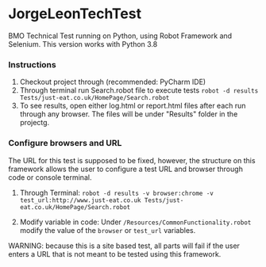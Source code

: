 # JorgeLeonTechTest
BMO Technical Test running on Python, using Robot Framework and Selenium. This version works with Python 3.8

### Instructions
1. Checkout project through (recommended: PyCharm IDE)
2. Through terminal run Search.robot file to execute tests
```robot -d results Tests/just-eat.co.uk/HomePage/Search.robot```
3. To see results, open either log.html or report.html files after each run through any browser. The files will be under "Results" folder in the projectg.

### Configure browsers and URL
The URL for this test is supposed to be fixed, however, the structure on this framework allows the user to configure a test URL and browser through code or console terminal.

1. Through Terminal: 
```robot -d results -v browser:chrome -v test_url:http://www.just-eat.co.uk Tests/just-eat.co.uk/HomePage/Search.robot```

2. Modify variable in code:
Under `/Resources/CommonFunctionality.robot` modify the value of the `browser` or `test_url` variables.

WARNING: because this is a site based test, all parts will fail if the user enters a URL that is not meant to be tested using this framework.
